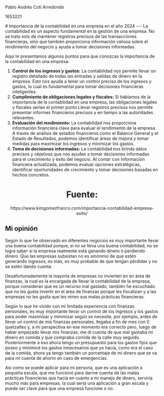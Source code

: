 <div style="right: 0px;">
<p>Pablo Andrés Cotí Arredondo</p>
<p>1653221</p>
</div>
# Importancia de la contabilidad en una empresa en el año 2024
---
La contabilidad es un aspecto fundamental en la gestión de una empresa. No se trata solo de mantener registros precisos de las transacciones financieras, sino que también proporciona información valiosa sobre el rendimiento del negocio y ayuda a tomar decisiones informadas.

Aquí te presentamos algunos puntos para que conozcas la importancia de la contabilidad en una empresa:

1. **Control de los ingresos y gastos:** La contabilidad nos permite llevar un registro detallado de todas las entradas y salidas de dinero en la empresa. Esto nos ayuda a tener un control preciso de los ingresos y gastos, lo cual es fundamental para tomar decisiones financieras inteligentes.
2. **Cumplimiento de obligaciones legales y fiscales:** Si hablamos de la importancia de la contabilidad en una empresa, las obligaciones legales y fiscales serían el primer punto Llevar registros precisos nos permite presentar informes financieros precisos y en tiempo a las autoridades relevantes.
3. **Evaluación del rendimiento:** La contabilidad nos proporciona información financiera clave para evaluar el rendimiento de la empresa. A través de análisis de estados financieros como el Balance General y el Estado de Resultados, podemos identificar áreas de mejora y tomar medidas para maximizar los ingresos y minimizar los gastos.
4. **Toma de decisiones informadas:** La contabilidad nos brinda datos precisos y objetivos que nos ayudan a tomar decisiones informadas para el crecimiento y éxito del negocio. Al contar con información financiera actualizada, podemos evaluar opciones estratégicas, identificar oportunidades de crecimiento y tomar decisiones basadas en hechos concretos.

<center>
<h1>Fuente:</h1><a>https://www.kimgomezfranco.com/importancia-contabilidad-empresa-exito/</a>
</center>

> <div style="page-break-after: always;"></div>

## Mi opinión
Según lo que he observado en diferentes negocios es muy importante llevar una buena contabilidad porque, si no se lleva una buena contabilidad, no se logra saber si la empresa realmente está ganando dinero o perdiendo dinero. Que las empresas subsistan no es sinónimo de que estén generando ingresos, es más, es muy probable de que tengan pérdidas y no se estén dando cuenta.

Desafortunadamente la mayoría de empresas no invierten en en área de finanzas, la cual es la encargada de llevar la contabilidad de la empresa, porque consideran que es un recurso mal gastado, también he escuchado que no les gusta invertir en el área de finanzas porque les fiscalizan y a las empresas no les gusta que les miren sus malas prácticas financieras.

Según lo que he vivido con mi limitada experiencia con finanzas personales, es muy importante llevar un control de los ingresos y los gastos para poder maximizar y minimizar según se necesite, por ejemplo, antes de llevar un control de mis finanzas personales, llegaba a fin de mes con 0 quetzaltes y, a mi perspectiva en ese momento era correcto pero, luego de haber empezado llevar mis finanzas, me di cuenta de que mal gastaba mi dinero en comida y que compraba comida de la calle muy seguido. Posteriormente a eso ahora tengo un presupuesto para los gastos fijos que poseo y minimicé los gastos innecesarios que yo hacía, como era el caso de la comida, ahora ya tengo también un porcentaje de mi dinero que se va para mi cuenta de ahorro en caso de emergencias. 

Así como se puede aplicar para mi persona, que es una aplicación a pequeña escala, que me funcionó para darme cuenta de las malas prácticas financieras que hacía en cuanto a mi manejo de dinero, serviría mucho más para empresas, la cual sería una aplicación a gran escala y puede ser clave para que una empresa funcione o no.